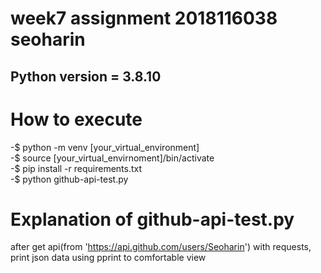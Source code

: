 week7 assignment 2018116038 seoharin
====================================
## Python version = 3.8.10
# How to execute 

-$ python -m venv [your_virtual_environment]     
-$ source [your_virtual_envirnoment]/bin/activate      
-$ pip install -r requirements.txt     
-$ python github-api-test.py      



# Explanation of github-api-test.py
after get api(from 'https://api.github.com/users/Seoharin') with requests, print json data using pprint to comfortable view
